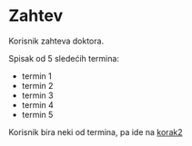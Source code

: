 # Zahtev

Korisnik zahteva doktora.

Spisak od 5 sledećih termina:

+ termin 1
+ termin 2
+ termin 3
+ termin 4
+ termin 5

Korisnik bira neki od termina, pa ide na [korak2](step2.md)